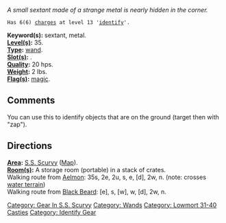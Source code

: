 *A small sextant made of a strange metal is nearly hidden in the
corner.*

`Has 6(6) `[`charges`](Wand_Values.md "wikilink")` at level 13 '`[`identify`](Identify_(spell).md "wikilink")`'.`

**Keyword(s):** sextant, metal.  
**[Level(s)](Object_Level.md "wikilink"):** 35.  
**[Type](:Category:_Object_Types.md "wikilink"):**
[wand](:Category:_Wands.md "wikilink").  
**[Slot(s)](Object_Slots.md "wikilink"):** <held>.  
**[Quality](Object_Quality.md "wikilink"):** 20 hps.  
**[Weight](Object_Weight.md "wikilink"):** 2 lbs.  
**[Flag(s)](:Category:_Object_Flags.md "wikilink"):**
[magic](Magic_Flag.md "wikilink").  

## Comments

You can use this to identify objects that are on the ground (target then
with "zap").

## Directions

**[Area](:Category:_Areas.md "wikilink"):** [S.S.
Scurvy](:Category:_S.S._Scurvy.md "wikilink")
([Map](S.S._Scurvy_Map.md "wikilink")).  
**[Room(s)](:Category:_Rooms.md "wikilink"):** A storage room (portable)
in a stack of crates.  
Walking route from [Aelmon](Aelmon.md "wikilink"): 35s, 2e, 2u, s, e,
\[d\], 2w, n. (note: crosses [water
terrain](Water_Terrain.md "wikilink"))  
Walking route from [Black Beard](Captain_Black_Beard.md "wikilink"):
\[e\], s, \[w\], w, \[d\], 2w, n.  

[Category: Gear In S.S.
Scurvy](Category:_Gear_In_S.S._Scurvy "wikilink") [Category:
Wands](Category:_Wands "wikilink") [Category: Lowmort 31-40
Casties](Category:_Lowmort_31-40_Casties "wikilink") [Category: Identify
Gear](Category:_Identify_Gear "wikilink")
